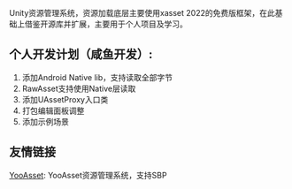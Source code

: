 Unity资源管理系统，资源加载底层主要使用xasset 2022的免费版框架，在此基础上借鉴开源库并扩展，主要用于个人项目及学习。

## 个人开发计划（咸鱼开发）:
1. 添加Android Native lib，支持读取全部字节
2. RawAsset支持使用Native层读取
3. 添加UAssetProxy入口类
4. 打包编辑面板调整
5. 添加示例场景

## 友情链接
[YooAsset](https://github.com/fadedFantastic/YooAsset): YooAsset资源管理系统，支持SBP